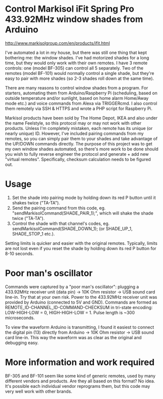 # Control Markisol iFit Spring Pro 433.92MHz window shades from Arduino
http://www.markisolgroup.com/en/products/ifit.html

I've automated a lot in my house, but there was still one thing that kept bothering me: the window shades. I've had motorized shades for a long time, but they would only work with their own remotes. I have 3 remote controls: one (model BF-305) can control all 5 separately. Two of the remotes (model BF-101) would normally control a single shade, but they're easy to pair with more shades (so 2-3 shades roll down at the same time).

There are many reasons to control window shades from a program. For starters, automating them from Arduino/Raspberry Pi (scheduling, based on outside temperature and/or sunlight, based on home alarm Home/Away mode etc.) and voice commands from Alexa via TRIGGERcmd. I also control them remotely via SSH & HTTPS and wrote a PHP script for Raspberry Pi.

Markisol products have been sold by The Home Depot, IKEA and also under the name Feelstyle, so this protocol may or may not work with other products. Unless I'm completely mistaken, each remote has its unique (or nearly unique) ID. However, I've included pairing commands from my remotes, so you can simply pair them to your shades and take advantage of the UP/DOWN commands directly. The purpose of this project was to get my own window shades automated, so there's more work to be done should you wish to fully reverse engineer the protocol and generate + add new "virtual remotes". Specifically, checksum calculation needs to be figured out.


# Usage
1. Set the shade into pairing mode by holding down its red P button until it shakes twice ("TA-TA").
2. Send the pairing command from this code, eg. "sendMarkisolCommand(SHADE_PAIR_1);", which will shake the shade twice ("TA-TA").
3. Control the shade with that channel's codes, eg. sendMarkisolCommand(SHADE_DOWN_1); (or SHADE_UP_1, SHADE_STOP_1 etc.).

Setting limits is quicker and easier with the original remotes. Typically, limits are not lost even if you reset the shade by holding down its red P button for 8-10 seconds.


# Poor man's oscillator
Commands were captured by a "poor man's oscillator": plugging a 433.92MHz receiver unit (data pin) -> 10K Ohm resistor -> USB sound card line-in. Try that at your own risk. Power to the 433.92MHz receiver unit was provided by Arduino (connected to 5V and GND). Commands are formed as REMOTE_ID-CHANNEL_ID-COMMAND-CHECKSUM in tri-state encoding: LOW-HIGH-LOW = 0, HIGH-HIGH-LOW = 1. Pulse length is ~300 microseconds.

To view the waveform Arduino is transmitting, I found it easiest to connect the digital pin (13) directly from Arduino -> 10K Ohm resistor -> USB sound card line-in. This way the waveform was as clear as the original and debugging easy.


# More information and work required
BF-305 and BF-101 seem like some kind of generic remotes, used by many different vendors and products. Are they all based on this format? No idea. It's possible each individual vendor reprograms them, but this code may very well work with other brands.
